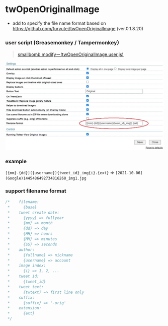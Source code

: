 twOpenOriginalImage
========================================
- add to specify the file name format based on https://github.com/furyutei/twOpenOriginalImage (ver.0.1.8.20)

### user script (Greasemonkey / Tampermonkey）
> [smallbomb modifyー(twOpenOriginalImage.user.js)](https://github.com/smallbomb/twOpenOriginalImage/raw/master/src/js/twOpenOriginalImage.user.js) 

!["example"](./img/example.jpg)

### example 
`[{mm}-{dd}]({username}){tweet_id}_img{i}.{ext}` => `[2021-10-06](Google)1445486492734816268_img1.jpg`

### support filename format
```js
/*    filename:
 *      {base}
 *    tweet create date:
 *      {yyyy} => fullyear
 *      {mm} => month
 *      {dd} => day
 *      {HH} => hours
 *      {MM} => minutes
 *      {SS} => seconds
 *    author:
 *      {fullname} => nickname
 *      {username} => account
 *    image index:
 *      {i} => 1, 2, ...
 *    tweet id:
 *      {tweet_id}
 *    tweet text:
 *      {twtext} => first line only
 *    suffix:
 *      {suffix} => '-orig'
 *    extension:
 *      {ext}
 */
```
